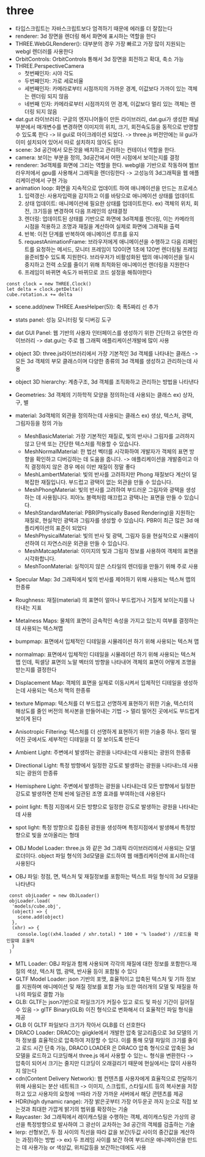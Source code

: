 # three
* 타입스크립트는 자바스크립트보다 엄격하기 때문에 에러를 더 잘잡는다
* renderer: 3d 장면을 렌더링 해서 화면에 표시하는 역할을 한다
* THREE.WebGLRenderer(): 대부분의 경우 가장 빠르고 가장 많이 지원되는 webgl 렌더러를 사용한다
* OrbitControls: OrbitControls 통해서 3d 장면을 회전하고 확대, 축소 가능
*  THREE.PerspectiveCamera
   *  첫번째인자: 시야 각도
   *  두번째인자: 가로 세로비율
   *  세번째인자: 카메라로부터 시점까지의 가까운 경계, 이값보다 가까이 있는 객체는 렌더링 되지 않음
   *  네번째 인자: 카메라로부터 시점까지의 먼 경계, 이값보다 멀리 있는 객체는 렌더링 되지 않음
* dat.gut 라이브러리: 구글의 엔지니어들이 만든 라이브러리, dat.gui가 생성한 패널 부분에서 매개변수를 변경하면 이미지의 위치, 크기, 회전속도등을 동적으로 반영할수 있도록 한다 -> lil gui로 마이크레이션 되었다. -> three.js 버전안에는 lil gui가 이미 설치되어 있어서 따로 설치하지 않아도 된다
* scene: 3d 공간에서 모든것을 배치하고 관리하는 컨테이너 역할을 한다.
* camera: 보이는 부분을 정의, 3d공간에서 어떤 시점에서 보이는지를 결정
* renderer: 3d객체를 화면에 그리는 역할을 한다. webgl을 기반으로 작동하며 웹브라우저에서 gpu를 사용해서 그래픽을 렌더링한다 -> 고성능의 3d그래픽을 웹 애플리케이션에서 구현 가능
* animation loop: 화면을 지속적으로 업데이트 하여 애니메이션을 만드는 프로세스
  1. 입력갱신: 사용자입력을 감지하고 이를 바탕으로 애니메이션 상태를 업데이트
  2. 상태 업데이트: 애니메이션에 필요한 상태를 업데이트한다. ex) 객체의 위치, 회전, 크기등을 변경하여 다음 프레인의 상태결정
  3. 렌더링: 업데이트된 상태를 기반으로 화면에 3d객체를 렌더링, 이는 카메라의 시점을 적용하고 조명과 재질을 계산하여 실제로 화면에 그래픽을 출력
  4. 반복: 이전 단계를 반복하여 애니메이션 루프를 유지
  5. requestAnimationFrame: 브라우저에게 애니메이션을 수행하고 다음 리페인트를 요청하는 메서드, 모니터 프레임이 120이면 1초에 120번 렌더링될 프레임을준비할수 있도록 지원한다. 브라우저가 비활성화된 탭의 애니메이션을 일시중지하고 전력 소모를 줄이기 위해 최적화된 애니메이션 렌더링을 지원한다
  6. 프레임이 바뀌면 속도가 바뀌므로 코드 설정을 해줘야한다
```
const clock = new THREE.Clock()
let delta = clock.getDelta()
cube.rotation.x += delta
```
* scene.add(new THREE.AxesHelper(5)): 축 폭5짜리 선 추가
* stats panel: 성능 모니터링 및 디버깅 도구
* dat GUI Panel: 웹 기반의 사용자 인터페이스를 생성하기 위한 간단하고 유연한 라이브러리 -> dat.gui는 주로 웹 그래픽 애플리케이션개발에 많이 사용
* object 3D: three.js라이브러리에서 가장 기본적인 3d 객체를 나타내는 클래스 -> 모든 3d 객체의 부모 클래스이며 다양한 종류의 3d 객체를 생성하고 관리하는데 사용
* object 3D hierarchy: 계층구조, 3d 객체를 조직화하고 관리하는 방법을 나타낸다
* Geometries: 3d 객체의  기하학적 모양을 정의하는데 사용되는 클래스 ex) 상자, 구, 별
* material: 3d객체의 외관을 정의하는데 사용되는 클래스 ex) 생상, 텍스처, 광택, 그림자등을 정의 가능
  * MeshBasicMaterial: 가장 기본적인 재질로, 빛의 반사나 그림자를 고려하지 않고 단색 또는 간단한 텍스처를 적용할 수 있습니다.
  * MeshNormalMaterial: 한 법선 벡터를 시각화하여 개발자가 객체의 표면 방향을 확인하고 디버깅하는 데 도움을 줍니다. -> 애플리케이션을 개발중이고 아직 결정하지 않은 경우 메쉬 이반 재질이 정말 좋다
  * MeshLambertMaterial: 빛의 반사를 고려하지만 Phong 재질보다 계산이 덜 복잡한 재질입니다. 부드럽고 광택이 없는 외관을 만들 수 있습니다.
  * MeshPhongMaterial: 빛의 반사를 고려하여 부드러운 그림자와 광택을 생성하는 데 사용됩니다. 피아노 블랙처럼 매끄럽고 광택나는 표면을 만들 수 있습니다.
  * MeshStandardMaterial: PBR(Physically Based Rendering)을 지원하는 재질로, 현실적인 광택과 그림자를 생성할 수 있습니다. PBR이 최근 많은 3d 애플리케이션의 표준이 되었다
  * MeshPhysicalMaterial: 빛의 반사 및 광택, 그림자 등을 현실적으로 시뮬레이션하여 더 자연스러운 외관을 만들 수 있습니다.
  *  MeshMatcapMaterial: 이미지의 빛과 그림자 정보를 사용하여 객체의 표면을 시각화합니다.
  *  MeshToonMaterial: 실적이지 않은 스타일의 렌더링을 만들기 위해 주로 사용

* Specular Map: 3d 그래픽에서 빛의 반사를 제어하기 위해 사용되는 텍스쳐 맵의 한종류 
* Roughness: 재질(material) 의 표면이 얼마나 부드럽거나 거칠게 보이는지를 나타내는 지표
* Metalness Maps: 물체의 표면이 금속적인 속성을 가지고 있는지 여부를 결정하는데 사용되는 텍스쳐맵
* bumpmap: 표면에서 입체적인 디테일을 시뮬레이션 하기 위해 사용되는 텍스쳐 맵
* normalmap: 표면에서 입체적인 디테일을 시뮬레이션 하기 위해 사용되는 텍스쳐 맵 인데, 픽셀당 표면의 노말 벡터의 방향을 나타내어 객체의 표면이 어떻게 조명을 받는지를 결정한다
* Displacement Map: 객체의 표면을 실제로 이동시켜서 입체적인 디테일을 생성하는데 사용되는  텍스처 맥의 한종류
* texture Mipmap: 텍스처를 더 부드럽고 선명하게 표현하기 위한 기술, 텍스터의 해상도를 줄인 버전의 복사본을 만들어내는 기법 -> 멀리 떨어진 곳에서도 부드럽게 보이게 된다
* Anisotropic Filtering: 텍스처를 더 선명하게 표현하기 위한 기술중 하나. 멀리 떨어진 곳에서도 세부적인 디테일을 더 잘 보이도록 만든다
* Ambient Light: 주변에서 발생하는 광원을 나타내는데 사용되는 광원의 한종류
* Directional Light: 특정 방향에서 일정한 강도로 발생하는 광원을 나타내느데 사용되는 광원의 한종류
* Hemisphere Light: 주변에서 발생하는 광원을 나타내는데 모든 방향에서 일정한 강도로 발생하면 전체 씬에 일관된 조명 효과를 부여하는데 사용된다
* point light: 특점 지점에서 모든 방향으로 일정한 강도로 발생하는 광원을 나타내는데 사용
* spot light: 특정 방향으로 집중된 광원을 생성하며 특정지점에서 발생해서 특정방향으로 빛을 쏘아올리는 형태
* OBJ Model Loader: three.js 와 같은 3d 그래픽 라이브러리에서 사용되는 모델로더이다. object 파일 형식의 3d모댈을 로드하여 웹 애플리케이션에 표시하는데 사용된다
* OBJ 파일: 정점, 면, 텍스처 및 재질정보를 포함하는 텍스트 파일 형식의 3d 모델을 나타낸다
```
 const objLoader = new ObJLoader()
 objLoader.load(
  'models/cube.obj',
  (object) => {
    scene.add(object)
  }, 
  (xhr) => {
    console.log((xh4.loaded / xhr.total) * 100 + '% loaded') //로드율 확인할떄 효율적
  }
 )
```
* MTL Loader: OBJ 파일과 함께 사용되며 각각의 재질에 대한 정보를 포함한다.재질의 색상, 텍스처 맵, 광택, 반사율 등이 포함될 수 있다
* GLTF Model Loader: json 기반의 포맷, 효율적이고 압축된 텍스처 및 기하 정보를 지원하며 애니메이션 및 재질 정보를 포함 가능 또한 여러개의 모델 및 재질을 하나의 파일로 결합 가능
* GLB: GLTF는 json기반으로 파일크기가 커질수 있고 로드 및 파싱 기간이 길어질수 있음 -> glTF Binary(GLB) 이진 형식으로 변화해서 더 효율적인 파일 형식을 제공
* GLB 이 GLTF 파일보다 크기가 작아서 GLB를 더 선호한다
* DRACO Loader: DRACO는 giigkle에서 개발한 압축 알고리즘으로 3d 모델의 기하 정보를 효율적으로 압축하여 저장할 수 있다. 이를 통해  모델 파일의 크기를 줄이고 로드 시간 단축 가능, DRACO LOADER 은 DRACO 압축 형식으로 압축된 3d 모델을 로드하고 디코딩해서 three.js 에서 사용할 수 있는ㄴ 형식을 변환한다 -> 압축이 되어서 크기는 줄지만 디코딩이 오래걸리기 때문에 현실에서는 많이 사용하지 않는다
* cdn(Content Delivery Network): 웹 컨텐츠를 사용자에게 효율적으로 전달하기위해 사용되는 분산 네트워크 -> 이미지, 스크립트, 스타일시트 등의 복사본을 저장하고 있고 사용자의 요청에 ㄲ따라 가장 가까운 서버에서 해당 콘텐츠를 제공
* HDR(high dynamic range): 가장 밝은곳부터 가장 어두운곳 까지 눈으로 직접 보는것과 최대한 가깝게 밝기의 범위를 확장하는 기술
* Raycaster: 3d 그래픽에서 레이캐스팅을 수행하는 객체, 레이캐스팅은 가상의 광선을 특정방향으로 발사하여 그 광선이 교차하는 3d 공간의 객체를 검출하는 기술
* lerp: 선형보간, 두 점 사이의 직선을 따라 값을 보간(두값 사이의 중간값을 계산하는 과정)하는 방법 -> ex) 두 프레임 사이를 보간 하여 부드러운 애니메이션을 만드는 데 사용가능 or 색상값, 위치값등을 보간하는데에도 사용